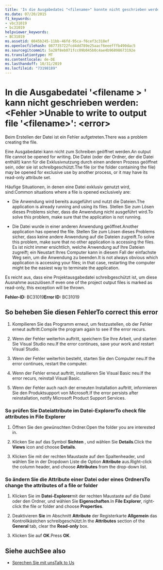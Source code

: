 ```yaml
---
title: 'In die Ausgabedatei "<filename>" konnte nicht geschrieben werden: <error>.'
ms.date: 07/20/2015
f1_keywords:
- vbc31019
- bc31019
helpviewer_keywords:
- BC31019
ms.assetid: 0845b245-11bb-46fd-95ca-f6cef3c318ef
ms.openlocfilehash: 087735722fcd4dd789e25aacf6eeefffb490dac5
ms.sourcegitcommit: 5a28f8eb071fcc09b045b0c4ae4b96898673192e
ms.translationtype: MT
ms.contentlocale: de-DE
ms.lasthandoff: 10/31/2019
ms.locfileid: "73198189"
---
```

# <a name="unable-to-write-to-output-file-filename-error"></a><span data-ttu-id="07417-102">In die Ausgabedatei '\<filename > ' kann nicht geschrieben werden: \<Fehler ></span><span class="sxs-lookup"><span data-stu-id="07417-102">Unable to write to output file '\<filename>': \<error></span></span>
<span data-ttu-id="07417-103">Beim Erstellen der Datei ist ein Fehler aufgetreten.</span><span class="sxs-lookup"><span data-stu-id="07417-103">There was a problem creating the file.</span></span>  
  
 <span data-ttu-id="07417-104">Eine Ausgabedatei kann nicht zum Schreiben geöffnet werden.</span><span class="sxs-lookup"><span data-stu-id="07417-104">An output file cannot be opened for writing.</span></span> <span data-ttu-id="07417-105">Die Datei (oder der Ordner, der die Datei enthält) kann für die Exklusivnutzung durch einen anderen Prozess geöffnet sein, oder sie ist schreibgeschützt.</span><span class="sxs-lookup"><span data-stu-id="07417-105">The file (or the folder containing the file) may be opened for exclusive use by another process, or it may have its read-only attribute set.</span></span>  
  
 <span data-ttu-id="07417-106">Häufige Situationen, in denen eine Datei exklusiv genutzt wird, sind:</span><span class="sxs-lookup"><span data-stu-id="07417-106">Common situations where a file is opened exclusively are:</span></span>  
  
- <span data-ttu-id="07417-107">Die Anwendung wird bereits ausgeführt und nutzt die Dateien.</span><span class="sxs-lookup"><span data-stu-id="07417-107">The application is already running and using its files.</span></span> <span data-ttu-id="07417-108">Stellen Sie zum Lösen dieses Problems sicher, dass die Anwendung nicht ausgeführt wird.</span><span class="sxs-lookup"><span data-stu-id="07417-108">To solve this problem, make sure that the application is not running.</span></span>  
  
- <span data-ttu-id="07417-109">Die Datei wurde in einer anderen Anwendung geöffnet.</span><span class="sxs-lookup"><span data-stu-id="07417-109">Another application has opened the file.</span></span> <span data-ttu-id="07417-110">Stellen Sie zum Lösen dieses Problems sicher, dass keine andere Anwendung auf die Dateien zugreift.</span><span class="sxs-lookup"><span data-stu-id="07417-110">To solve this problem, make sure that no other application is accessing the files.</span></span> <span data-ttu-id="07417-111">Es ist nicht immer ersichtlich, welche Anwendung auf Ihre Dateien zugreift; ein Neustart Ihres Computer kann in diesem Fall der einfachste Weg sein, um die Anwendung zu beenden.</span><span class="sxs-lookup"><span data-stu-id="07417-111">It is not always obvious which application is accessing your files; in that case, restarting the computer might be the easiest way to terminate the application.</span></span>  
  
 <span data-ttu-id="07417-112">Es reicht aus, dass eine Projektausgabedatei schreibgeschützt ist, um diese Ausnahme auszulösen.</span><span class="sxs-lookup"><span data-stu-id="07417-112">If even one of the project output files is marked as read-only, this exception will be thrown.</span></span>  
  
 <span data-ttu-id="07417-113">**Fehler-ID:** BC31019</span><span class="sxs-lookup"><span data-stu-id="07417-113">**Error ID:** BC31019</span></span>  
  
## <a name="to-correct-this-error"></a><span data-ttu-id="07417-114">So beheben Sie diesen Fehler</span><span class="sxs-lookup"><span data-stu-id="07417-114">To correct this error</span></span>  
  
1. <span data-ttu-id="07417-115">Kompilieren Sie das Programm erneut, um festzustellen, ob der Fehler erneut auftritt.</span><span class="sxs-lookup"><span data-stu-id="07417-115">Compile the program again to see if the error recurs.</span></span>  
  
2. <span data-ttu-id="07417-116">Wenn der Fehler weiterhin auftritt, speichern Sie Ihre Arbeit, und starten Sie Visual Studio neu.</span><span class="sxs-lookup"><span data-stu-id="07417-116">If the error continues, save your work and restart Visual Studio.</span></span>  
  
3. <span data-ttu-id="07417-117">Wenn der Fehler weiterhin besteht, starten Sie den Computer neu.</span><span class="sxs-lookup"><span data-stu-id="07417-117">If the error continues, restart the computer.</span></span>  
  
4. <span data-ttu-id="07417-118">Wenn der Fehler erneut auftritt, installieren Sie Visual Basic neu.</span><span class="sxs-lookup"><span data-stu-id="07417-118">If the error recurs, reinstall Visual Basic.</span></span>  
  
5. <span data-ttu-id="07417-119">Wenn der Fehler auch nach der erneuten Installation auftritt, informieren Sie den Produktsupport von Microsoft.</span><span class="sxs-lookup"><span data-stu-id="07417-119">If the error persists after reinstallation, notify Microsoft Product Support Services.</span></span>  
  
### <a name="to-check-file-attributes-in-file-explorer"></a><span data-ttu-id="07417-120">So prüfen Sie Dateiattribute im Datei-Explorer</span><span class="sxs-lookup"><span data-stu-id="07417-120">To check file attributes in File Explorer</span></span>  
  
1. <span data-ttu-id="07417-121">Öffnen Sie den gewünschten Ordner.</span><span class="sxs-lookup"><span data-stu-id="07417-121">Open the folder you are interested in.</span></span>  
  
2. <span data-ttu-id="07417-122">Klicken Sie auf das Symbol **Sichten** , und wählen Sie **Details**.</span><span class="sxs-lookup"><span data-stu-id="07417-122">Click the **Views** icon and choose **Details**.</span></span>  
  
3. <span data-ttu-id="07417-123">Klicken Sie mit der rechten Maustaste auf den Spaltenheader, und wählen Sie in der Dropdown Liste die Option **Attribute** aus.</span><span class="sxs-lookup"><span data-stu-id="07417-123">Right-click the column header, and choose **Attributes** from the drop-down list.</span></span>  
  
### <a name="to-change-the-attributes-of-a-file-or-folder"></a><span data-ttu-id="07417-124">So ändern Sie die Attribute einer Datei oder eines Ordners</span><span class="sxs-lookup"><span data-stu-id="07417-124">To change the attributes of a file or folder</span></span>  
  
1. <span data-ttu-id="07417-125">Klicken Sie im **Datei-Explorer**mit der rechten Maustaste auf die Datei oder den Ordner, und wählen Sie **Eigenschaften**.</span><span class="sxs-lookup"><span data-stu-id="07417-125">In **File Explorer**, right-click the file or folder and choose **Properties**.</span></span>  
  
2. <span data-ttu-id="07417-126">Deaktivieren **Sie** im Abschnitt **Attribute** der Registerkarte **Allgemein** das Kontrollkästchen schreibgeschützt.</span><span class="sxs-lookup"><span data-stu-id="07417-126">In the **Attributes** section of the **General** tab, clear the **Read-only** box.</span></span>  
  
3. <span data-ttu-id="07417-127">Klicken Sie auf **OK**.</span><span class="sxs-lookup"><span data-stu-id="07417-127">Press **OK**.</span></span>  
  
## <a name="see-also"></a><span data-ttu-id="07417-128">Siehe auch</span><span class="sxs-lookup"><span data-stu-id="07417-128">See also</span></span>

- [<span data-ttu-id="07417-129">Sprechen Sie mit uns</span><span class="sxs-lookup"><span data-stu-id="07417-129">Talk to Us</span></span>](/visualstudio/ide/feedback-options)
